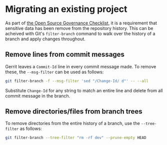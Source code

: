 # Migrating an existing project

As part of [the Open Source Governance Checklist](../OpenSourceGovernanceChecklist.md), it is a requirement that sensitive data has been remove from the repository history. This can be acheived with Git's `filter-branch` command to walk over the history of a branch and apply changes throughout.

## Remove lines from commit messages

Gerrit leaves a `Commit-Id` line in every commit message made. To remove these, the `--msg-filter` can be used as follows:

```bash
git filter-branch -f --msg-filter 'sed "/Change-Id/ d"' -- --all
```

Substitute `Change-Id` for any string to match an entire line and delete from all commit message in the branch.

## Remove directories/files from branch trees

To remove directories from the entire history of a branch, use the `--tree-filter` as follows:

```bash
git filter-branch --tree-filter "rm -rf dev" --prune-empty HEAD
```
